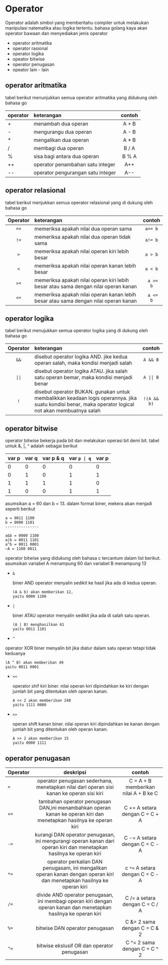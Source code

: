 # Operator

Operator adalah simbol yang memberitahu compiler untuk melakukan manipulasi natematika atau logika tertentu. bahasa golang kaya akan operator bawaan dan menyediakan jenis operator

- operator aritmatika
- operator rasional
- operator logika
- opeator bitwise
- operator penugasan
- opeator lain - lain

## operator aritmatika

tabel berikut menunjukkan semua operator aritmatika yang didukung oleh bahasa go

| operator      | keterangan                    | contoh        |
| :---          | :---                          | :---:         |
| +             | menambah dua operan           | A + B         |
| -             | mengurangu dua operan         | A - B         |
| *             | mengalikan dua operan         | A * B         |
| /             | membagi dua operan            | B / A         |
| %             | sisa bagi antara dua operan   | B % A         |
| ++            | operator penambahan satu integer  | A++       |
| --            | operator pengurangan satu integer | A--       |


## operator relasional

tabel berikut menjukkan semua operator relasional yang di dukung oleh bahasa go

| Operator      | keterangan                                    | contoh        |
| :---:         | :---                                          | :---:         |
| ``==``        | memeriksa apakah nilai dua operan sama        | ``a== b``     |
| ``!=``        | memeriksa apakah nilai dua operan tidak sama  | ``a!= b``     |
| ``>``         | memeriksa apakah nilai operan kiri lebih besar| ``a > b``     |
| ``<``         | memeriksa apakah nilai operan kanan lebih besar| ``a < b``    |
| ``>=``        | memeriksa apakah nilai operan kiri lebih besar atau sama dengan nilai operan kanan | `` a >= b``      |
| ``<=``        | memeriksa apakah nilai operan kanan lebih besar atau sama dengan nilai operan kanan | `` a <= b``     |


## operator logika

tabel berikut menujukkan semua operator logika yang di dukung oleh bahasa go

| Operator      | keterangan                                    | contoh        |
| :---:         | :---                                          | :---:         |
| ``&&``        | disebut operator logika AND. jike kedua operan salah, maka kondisi menjadi salah | ``A && B``         |
| ``\|\|``        | disebut operator logika ATAU. jika salah satu operan bemar, maka kondisi menjadi benar | ``A \|\| B``   |
| ``!``         | disebut operator BUKAN. gunakan untuk membalikkan keadaan logis operannya. jika suatu kondisi benar, maka operator logical not akan membuatnya salah | ``!(A && b)``        |


## operator bitwise

operator bitwise bekerja pada bit dan melakukan operasi bit demi bit. tabel untuk &, |, ^ adalah sebagai berikut

| var p      | var q      | var p & q         | var ``p \| q``     | var p     |
| :---  | :---  | :---         | :---         | :--- |
| 0      | 0      | 0             | 0             | 0     |
| 0      | 1      | 0             | 1             | 1     |
| 1      | 1      | 1             | 1             | 0     |
| 1      | 0      | 0             | 1             | 1     |


asumsikan a = 60 dan b = 13. dalam format biner, mekera akan menjadi seperti berikut

```
a = 0011 1100
b = 0000 1101
---------------

a&b = 0000 1100
a|b = 0011 1101
a^b = 0011 0001
~A = 1100 0011
```

operator bitwise yang didukung oleh bahasa c tercantum dalam list berikut. asumsikan variabel A menampung 60 dan variabel B menampung 13


- ``&``

  biner AND operator menyalin sedikit ke hasil jika ada di kedua operan.
  ```
  (A & b) akan memberikan 12,
  yaitu 0000 1100
  ```

- ``|``

  biner ATAU operator menyalin sedikit jika ada di salah satu operan.
  ```
  (A | B) menghasilkan 61
  yaitu 0011 1101
  ```

-  ``^``

  operator XOR biner menyalin bit jika diatur dalam satu operan tetapi tidak keduanya
  ```
  (A ^ B) akan memberikan 49
  yaitu 0011 0001
  ```

- ``<<``

  operator shif kiri biner. nilai operan kiri dipindahkan ke kiri dengan jumlah bit yang ditentukan oleh operan kanan.
  ```
  A << 2 akan memberikan 240
  yaitu 1111 0000
  ```

- ``>>``

  operan shift kanan biner. nilai operan kiri dipindahkan ke kanan dengan jumlah bit yang ditentukan oleh operan kanan.
  ```
  A >> 2 akan memberikan 15
  yaitu 0000 1111
  ```

## operator penugasan

| Operator      | deskripsi                             | contoh        |
| :---          | :---:                                 | :---:         |
| ``=``         | operator penugasan sederhana, menetapkan nilai dari operan sisi kanan ke operan sisi kiri     | C = A + B memberikan nilai A + B ke C         |
| ``+=``        | tambahan operator penugasan DAN,ini menambahkan operan kanan ke operan kiri dan menetapkan hasilnya ke operan kiri    | C += A setara dengan C = C + A        |
| ``-=``        | kurangi DAN operator penugasan, ini mengurangi operan kanan dari operan kiri dan menetapkan hasilnya ke operan kiri   | C -= A setara dengan C = C - A        |
| ``*=``        | operator perkalian DAN penugasam, ini mengalikan operan kanan dengan operan kiri dan menetapkan hasilnya ke operan kiri       | c ``*=`` A setara dengan C = C - A |
| ``/=``        | divide AND operator penugasan, ini membagi operan kiri dengan operan kanan dan menetapkan hasilnya ke operan kiri     | C /= a setara dengan C = C / A        |
| ``%=``        | bitwise DAN operator penugasan        | C &= 2 sama dengan C = C & 2  |
| ``^=``        | bitwise ekslusif OR dan operator penugasan    | C ^= 2 sama dengan C = C ^ 2  |P